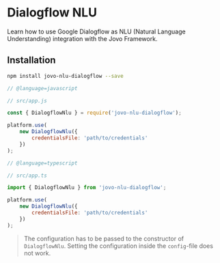 # Dialogflow NLU

Learn how to use Google Dialogflow as NLU (Natural Language Understanding) integration with the Jovo Framework.

## Installation

```sh
npm install jovo-nlu-dialogflow --save
```

```javascript
// @language=javascript

// src/app.js

const { DialogflowNlu } = require('jovo-nlu-dialogflow');

platform.use(
	new DialogflowNlu({
		credentialsFile: 'path/to/credentials'
	})
);

// @language=typescript

// src/app.ts

import { DialogflowNlu } from 'jovo-nlu-dialogflow';

platform.use(
	new DialogflowNlu({
		credentialsFile: 'path/to/credentials'
	})
);
```

> The configuration has to be passed to the constructor of `DialogflowNlu`. Setting the configuration inside the `config`-file does not work.

<!--[metadata]: {"description": "Learn how to use Google Dialogflow as NLU (Natural Language Understanding) integration with the Jovo Framework.",
"route": "nlu/dialogflow" }-->
